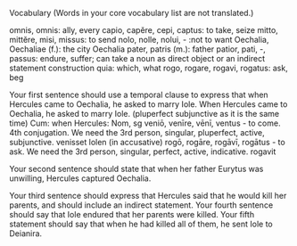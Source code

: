 Vocabulary
(Words in your core vocabulary list are not translated.)

omnis, omnis: ally, every
capio, capĕre, cepi, captus: to take, seize
mitto, mittĕre, misi, missus: to send
nolo, nolle, nolui, -  :not to want
Oechalia, Oechaliae (f.): the city Oechalia
pater, patris (m.): father
patior, pati, -, passus: endure, suffer; can take a noun as direct object or an indirect statement construction
quia: which, what
rogo, rogare, rogavi, rogatus: ask, beg

Your first sentence should use a temporal clause to express that when Hercules came to Oechalia, he asked to marry Iole.
When Hercules came to Oechalia, he asked to marry Iole. 
(pluperfect subjunctive as it is the same time)
Cum: when 
Hercules: Nom, sg 
veniō, venīre, vēnī, ventus - to come. 4th conjugation. We need the 3rd person, singular, pluperfect, active, subjunctive. venisset
lolen (in accusative)
rogō, rogāre, rogāvī, rogātus - to ask. We need the 3rd person, singular, perfect, active, indicative. rogavit

Your second sentence should state that when her father Eurytus was unwilling, Hercules captured Oechalia.


Your third sentence should express that Hercules said that he would kill her parents, and should include an indirect statement.
Your fourth sentence should say that Iole endured that her parents were killed.
Your fifth statement should say that when he had killed all of them, he sent Iole to Deianira.

